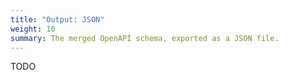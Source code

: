 ```yaml
---
title: "Output: JSON"
weight: 10
summary: The merged OpenAPI schema, exported as a JSON file.
---
```


TODO
